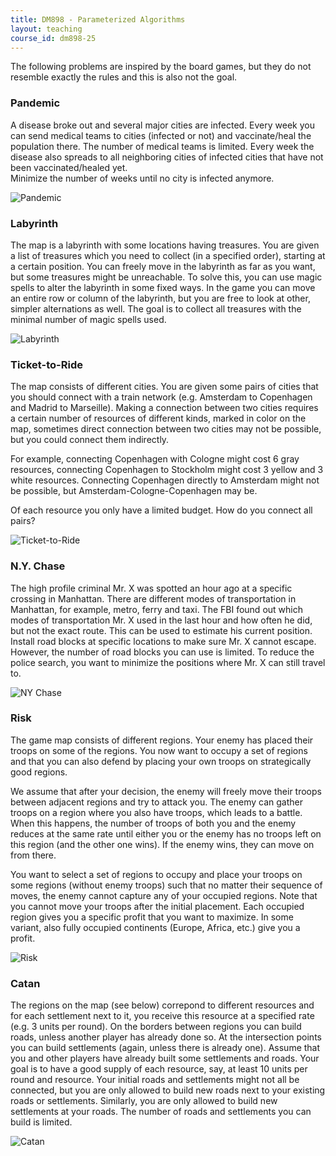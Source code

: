 ```yaml
---
title: DM898 - Parameterized Algorithms
layout: teaching
course_id: dm898-25
---
```


The following problems are inspired by the board games, but they do not resemble exactly the rules and
this is also not the goal.

### Pandemic

A disease broke out and several major cities are infected.
Every week you can send medical teams to cities (infected or not) and vaccinate/heal the population there.
The number of medical teams is limited.
Every week the disease also spreads to all neighboring cities of infected cities that have not been vaccinated/healed yet.  
Minimize the number of weeks until no city is infected anymore.

![Pandemic](pandemic.jpeg)

### Labyrinth

The map is a labyrinth with some locations having treasures. You are given a list of treasures
which you need to collect (in a specified order), starting at a certain position.
You can freely move in the labyrinth as far as you want, but some treasures might be unreachable.
To solve this, you can use magic spells to alter the labyrinth in some fixed ways. In the game
you can move an entire row or column of the labyrinth, but you are free to look at other, simpler alternations as well.
The goal is to collect all treasures with the minimal number of magic spells used.

![Labyrinth](labyrinth.jpg)

### Ticket-to-Ride

The map consists of different cities. You are given some pairs of cities that you should 
connect with a train network (e.g. Amsterdam to Copenhagen and Madrid to Marseille). Making a connection between two cities requires a certain number of resources of different kinds, marked in color on the map, sometimes direct connection between two cities may not be possible, but you could connect them indirectly. 

For example, connecting Copenhagen with Cologne might cost 6 gray resources, connecting Copenhagen to Stockholm might cost 3 yellow and 3 white resources. Connecting Copenhagen directly to Amsterdam might not be possible, but Amsterdam-Cologne-Copenhagen may be.

Of each resource you only have a limited budget. How do you connect all pairs?

![Ticket-to-Ride](ticket-to-ride.jpg)

### N.Y. Chase

The high profile criminal Mr. X was spotted an hour ago at a specific crossing in Manhattan.
There are different modes of transportation in Manhattan, for example, metro, ferry and taxi.
The FBI found out which modes of transportation Mr. X used in the last hour and how often he did,
but not the exact route. This can be used to
estimate his current position. Install road blocks at specific locations to make sure
Mr. X cannot escape. However, the number of road blocks you can use is limited.
To reduce the police search, you want to minimize the positions where Mr. X can still travel to.

![NY Chase](nychase.jpg)

### Risk

The game map consists of different regions. Your enemy has placed their troops on some of the regions. 
You now want to occupy a set of regions and that you can also defend by placing your own troops on
strategically good regions. 

We assume that after your decision, the enemy will freely move their troops between adjacent regions and
try to attack you.
The enemy can gather troops on a region where you also have troops, which leads to a battle. When this happens, the number of troops of both you and the enemy reduces at the same rate until either you or the enemy has no troops left on this region (and the other one wins). If the enemy wins, they can move on from there.
 
You want to select a set of regions to occupy and place your troops on some regions (without enemy troops) such that no matter their sequence of moves, the enemy cannot capture any of your occupied regions.
Note that you cannot move your troops after the initial placement.
Each occupied region gives you a specific profit that you want to maximize.
In some variant, also fully occupied continents (Europe, Africa, etc.) give you a profit.

![Risk](risk.jpg)

### Catan
The regions on the map (see below) correpond to different resources and for each settlement
next to it, you receive this resource at a specified rate (e.g. 3 units per round).
On the borders between regions
you can build roads, unless another player has already done so. At the intersection points you can build settlements (again, unless there is already one).
Assume that you and other players have already built some settlements and roads. Your goal
is to have a good supply of each resource, say, at least 10 units per round and resource.
Your initial roads and settlements might not all be connected,
but you are only allowed to build new roads next to
your existing roads or settlements. Similarly, you are only allowed to
build new settlements at your roads. The number of roads and settlements you can build
is limited.

![Catan](catan.jpg)
